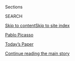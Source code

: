 <div id="app">

<div>

<div class="NYTAppHideMasthead css-zz1s19 e1suatyy0">

<div class="section css-ui9rw0 e1suatyy2">

<div class="css-11hrj97 er09x8g0">

<div class="css-6n7j50">

</div>

<span class="css-1dv1kvn">Sections</span>

<div class="css-10488qs">

<span class="css-1dv1kvn">SEARCH</span>

</div>

[Skip to content](#site-content)[Skip to site index](#site-index)

</div>

<div id="masthead-section-label" class="css-1fnb9ct eaxe0e00">

[Pablo
Picasso](https://www.nytimes3xbfgragh.onion/topic/person/pablo-picasso)

</div>

<div class="css-10698na e1huz5gh0">

</div>

</div>

<div id="masthead-bar-one" class="section hasLinks css-15hmgas e1csuq9d3">

<div class="css-uqyvli e1csuq9d0">

</div>

<div class="css-1uqjmks e1csuq9d1">

</div>

<div class="css-9e9ivx">

[](https://myaccount.nytimes3xbfgragh.onion/auth/login?response_type=cookie&client_id=vi)

</div>

<div class="css-1bvtpon e1csuq9d2">

[Today’s Paper](https://www.nytimes3xbfgragh.onion/section/todayspaper)

</div>

</div>

</div>

</div>

<div data-aria-hidden="false">

<div id="site-content" data-role="main">

<div class="css-1ffjgkm">

</div>

<div id="top-wrapper" class="css-15p45cc eaca97t0" type="top">

<div id="top-slug" class="css-19x0jxb eaca97t1" hidden="">

Advertisement

</div>

[Continue reading the main
story](#after-top)

<div class="ad top-wrapper" style="text-align:center;height:100%;display:block;min-height:90px">

<div id="top" class="place-ad" data-position="top" data-size-key="top">

</div>

</div>

<div id="after-top">

</div>

</div>

<div id="collection-Picasso, Pablo" class="section css-15h4p1b e9abtgs0">

<div class="css-1j21atc e1svk9qx1">

<div class="css-fmiefx e1svk9qx2">

<div class="css-1hk7r2m eu54l5x0">

<div id="sponsor-wrapper" class="css-7a1pgi eaca97t0" type="sponsor" hidden="">

<div id="sponsor-slug" class="css-1l4mleb eaca97t1" hidden="">

Supported by

</div>

[Continue reading the main
story](#after-sponsor)

<div id="sponsor" class="ad sponsor-wrapper" style="text-align:left;height:100%;display:block">

</div>

<div id="after-sponsor">

</div>

</div>

</div>

### <span class="css-5xm8y ezz4tcd1">[Times Topics](/index.html)</span>

</div>

<div class="css-nfcc9b e1svk9qx3">

<div class="css-vl9dhg e1svk9qx5">

<div class="css-1nrhkj6 e1svk9qx6">

# Pablo Picasso

<div class="follow-button-placeholder" data-collection-id="">

</div>

</div>

</div>

</div>

</div>

<div class="css-185go5a e1o5byef0">

<div class="css-15cbhtu">

  - [Latest](#stream-panel)
  - <span class="css-6n7j50">Search</span>
    <div class="control">
    <div class="label-container css-1dv1kvn">
    Search
    </div>
    <div class="css-wm4t3d">
    **<span id="clear-search-input" class="css-1dv1kvn">Clear this text
    input</span>
    </div>
    </div>
    <span class="css-1iovbfw"></span>

<div id="stream-panel" class="section css-8msx5b e1jz0cab1">

<div class="css-13mho3u">

1.  
    
    <div class="css-1cp3ece">
    
    <div class="css-1l4spti">
    
    [](/2020/07/30/arts/design/picasso-fishermen-mural-norway.html)
    
    <div class="css-79elbk">
    
    ![](https://static01.graylady3jvrrxbe.onion/images/2020/08/01/arts/30oslo-murals4/merlin_175103559_7903ded4-3ee3-483c-bb9c-1d23e48686ed-thumbWide.jpg?quality=75&auto=webp&disable=upscale)
    
    </div>
    
    ## Picasso Mural Torn From Building After Years of Dispute
    
    To the outrage of preservationists and art-world figures, the work
    was removed into storage on Thursday from the side of government
    offices facing demolition in Oslo.
    
    <div class="css-1nqbnmb ea5icrr0">
    
    By <span class="css-1n7hynb">Thomas
    Rogers</span>
    
    </div>
    
    </div>
    
    <div class="css-1lc2l26 e1xfvim33">
    
    </div>
    
    </div>

2.  
    
    <div class="css-1cp3ece">
    
    <div class="css-1l4spti">
    
    [](/2020/07/21/arts/design/sothebys-john-richardson-freud.html)
    
    <div class="css-79elbk">
    
    ![](https://static01.graylady3jvrrxbe.onion/images/2020/07/22/arts/21sothebys-item2/21sothebys2-thumbWide.jpg?quality=75&auto=webp&disable=upscale)
    
    </div>
    
    ## Works by Sir John Richardson’s Many Friends in Sotheby’s Sale
    
    The art historian John Richardson collected art by his pals Pablo
    Picasso, Lucian Freud and Andy Warhol. The works will be sold in New
    York and London in the fall.
    
    <div class="css-1nqbnmb ea5icrr0">
    
    By <span class="css-1n7hynb">James
    Barron</span>
    
    </div>
    
    </div>
    
    <div class="css-1lc2l26 e1xfvim33">
    
    </div>
    
    </div>

3.  
    
    <div class="css-1cp3ece">
    
    <div class="css-1l4spti">
    
    [](/2020/03/31/arts/design/picasso-national-gallery-of-art-heirs.html)
    
    <div class="css-79elbk">
    
    ![](https://static01.graylady3jvrrxbe.onion/images/2020/04/02/arts/31picasso/merlin_170593374_aceffa38-d67a-4b63-9047-37fae0b1026e-thumbWide.jpg?quality=75&auto=webp&disable=upscale)
    
    </div>
    
    ## National Gallery of Art Returns Picasso Work to Settle Claim
    
    The heirs of a Jewish banker said the portrait of a woman was among
    the works he sold under duress when the Nazis took power.
    
    <div class="css-1nqbnmb ea5icrr0">
    
    By <span class="css-1n7hynb">Catherine
    Hickley</span>
    
    </div>
    
    </div>
    
    <div class="css-1lc2l26 e1xfvim33">
    
    </div>
    
    </div>

4.  
    
    <div class="css-1cp3ece">
    
    <div class="css-1l4spti">
    
    [](/2020/03/11/arts/cleveland-museum-of-art-to-receive-largest-gift-in-60-years.html)
    
    <div class="css-79elbk">
    
    ![](https://static01.graylady3jvrrxbe.onion/images/2020/03/12/arts/11clevelandart-item1/11clevelandart-item1-thumbWide.jpg?quality=75&auto=webp&disable=upscale)
    
    </div>
    
    ## Cleveland Museum of Art to Receive Largest Gift in 60 Years
    
    A local philanthropist couple is donating more than 100 pieces to
    the museum, including works by Matisse, Wyeth and Picasso.
    
    <div class="css-1nqbnmb ea5icrr0">
    
    By <span class="css-1n7hynb">Peter
    Libbey</span>
    
    </div>
    
    </div>
    
    <div class="css-1lc2l26 e1xfvim33">
    
    </div>
    
    </div>

5.  
    
    <div class="css-1cp3ece">
    
    <div class="css-1l4spti">
    
    [](/2020/01/24/arts/design/fake-art-prints.html)
    
    <div class="css-79elbk">
    
    ![](https://static01.graylady3jvrrxbe.onion/images/2020/01/25/arts/24fakes01/24fakes01-thumbWide.jpg?quality=75&auto=webp&disable=upscale)
    
    </div>
    
    ## Art Experts Warn of a Surging Market in Fake Prints
    
    Spurred by advances in photomechanical reproduction, forgers are
    increasingly selling unauthorized copies of famous works on the
    internet, and elsewhere.
    
    <div class="css-1nqbnmb ea5icrr0">
    
    By <span class="css-1n7hynb">Milton
    Esterow</span>
    
    </div>
    
    </div>
    
    <div class="css-1lc2l26 e1xfvim33">
    
    </div>
    
    </div>

6.  
    
    <div class="css-1cp3ece">
    
    <div class="css-1l4spti">
    
    [](/2019/12/18/arts/design/show-us-your-wall-olivier-picasso.html)
    
    <div class="css-79elbk">
    
    ![](https://static01.graylady3jvrrxbe.onion/images/2019/12/20/arts/20SHOWWALL-PICASSO01/merlin_164055111_8abd25a3-6b6a-4efe-9e22-e2751db0c473-thumbWide.jpg?quality=75&auto=webp&disable=upscale)
    
    </div>
    
    ### <span class="css-m70j1g">Show Us Your Wall</span>
    
    ## But Does He Have a Picasso?
    
    A grandson of one of the brightest luminaries in 20th-century art
    does indeed have a piece by his famed ancestor on display.
    
    <div class="css-1nqbnmb ea5icrr0">
    
    By <span class="css-1n7hynb">Shivani
    Vora</span>
    
    </div>
    
    </div>
    
    <div class="css-1lc2l26 e1xfvim33">
    
    </div>
    
    </div>

7.  
    
    <div class="css-1cp3ece">
    
    <div class="css-1l4spti">
    
    [](/2019/11/23/world/europe/picasso-electrician-convicted.html)
    
    <div class="css-79elbk">
    
    ![](https://static01.graylady3jvrrxbe.onion/images/2019/11/24/world/24picasso1/merlin_161413947_4b96fe02-1c06-4183-b945-7c881758b297-thumbWide.jpg?quality=75&auto=webp&disable=upscale)
    
    </div>
    
    ## Picassos in the Garage? Artist’s Handyman Is Convicted of Hiding Stolen Works
    
    Pierre Le Guennec said that the artist had given him the artworks
    and that he had forgotten about them for decades.
    
    <div class="css-1nqbnmb ea5icrr0">
    
    By <span class="css-1n7hynb">Elian
    Peltier</span>
    
    </div>
    
    </div>
    
    <div class="css-1lc2l26 e1xfvim33">
    
    </div>
    
    </div>

8.  
    
    <div class="css-1cp3ece">
    
    <div class="css-1l4spti">
    
    [](/2019/11/04/world/europe/prince-charles-fake-art-dumfries-house.html)
    
    <div class="css-79elbk">
    
    ![](https://static01.graylady3jvrrxbe.onion/images/2019/11/04/world/04royal-scam/04royal-scam-thumbWide.jpg?quality=75&auto=webp&disable=upscale)
    
    </div>
    
    ## Forger Claims Credit for Paintings in Prince Charles’s Charity Headquarters
    
    The works, previously credited to Monet, Picasso and Dalí, have been
    removed from display at Dumfries House in Scotland.
    
    <div class="css-1nqbnmb ea5icrr0">
    
    By <span class="css-1n7hynb">Iliana
    Magra</span>
    
    </div>
    
    </div>
    
    <div class="css-1lc2l26 e1xfvim33">
    
    </div>
    
    </div>

9.  
    
    <div class="css-1cp3ece">
    
    <div class="css-1l4spti">
    
    [](/2019/10/20/arts/design/Moma-renovation-opening.html)
    
    <div class="css-79elbk">
    
    ![](https://static01.graylady3jvrrxbe.onion/images/2019/10/20/arts/20moma2/20moma2-thumbWide.jpg?quality=75&auto=webp&disable=upscale)
    
    </div>
    
    ## Which Way to ‘Starry Night’? A Reimagined MoMA Opens to the Public
    
    Drawn by free admission on Sunday, nearly 10,000 visitors let
    themselves get lost in the Museum of Modern Art’s larger,
    reorganized spaces.
    
    <div class="css-1nqbnmb ea5icrr0">
    
    By <span class="css-1n7hynb">Robin
    Pogrebin</span>
    
    </div>
    
    </div>
    
    <div class="css-1lc2l26 e1xfvim33">
    
    </div>
    
    </div>

10. 
    
    <div class="css-1cp3ece">
    
    <div class="css-1l4spti">
    
    [](/2019/10/17/arts/design/new-moma-what-to-know.html)
    
    <div class="css-79elbk">
    
    ![](https://static01.graylady3jvrrxbe.onion/images/2019/10/18/arts/17moma-info1/17moma-info1-thumbWide-v2.jpg?quality=75&auto=webp&disable=upscale)
    
    </div>
    
    ## Braving MoMA: What to Know Before You Enter
    
    The museum is bigger and more demanding, but there’s more fun, and a
    sense of serendipity.
    
    <div class="css-1nqbnmb ea5icrr0">
    
    By <span class="css-1n7hynb">Jason Farago</span>
    
    </div>
    
    </div>
    
    <div class="css-1lc2l26 e1xfvim33">
    
    </div>
    
    </div>

<div class="css-13mho3u">

<div class="css-1t62hi8">

<div class="css-1stvaey">

Show
More

<div>

<div style="border:0;clip:rect(0 0 0 0);height:1px;margin:-1px;overflow:hidden;white-space:nowrap;padding:0;width:1px;position:absolute" data-role="log" data-aria-live="assertive">

</div>

<div style="border:0;clip:rect(0 0 0 0);height:1px;margin:-1px;overflow:hidden;white-space:nowrap;padding:0;width:1px;position:absolute" data-role="log" data-aria-live="assertive">

</div>

<div style="border:0;clip:rect(0 0 0 0);height:1px;margin:-1px;overflow:hidden;white-space:nowrap;padding:0;width:1px;position:absolute" data-role="log" data-aria-live="polite">

</div>

<div style="border:0;clip:rect(0 0 0 0);height:1px;margin:-1px;overflow:hidden;white-space:nowrap;padding:0;width:1px;position:absolute" data-role="log" data-aria-live="polite">

</div>

</div>

</div>

</div>

</div>

</div>

<div class="css-g6hk37 supplemental">

<div id="mid1-wrapper" class="css-10wkyv7 eaca97t0" type="lede">

<div id="mid1-slug" class="css-1tag3rd eaca97t1">

Advertisement

</div>

[Continue reading the main
story](#after-mid1)

<div id="mid1" class="ad mid1-wrapper" style="text-align:center;height:100%;display:block;min-height:250px">

</div>

<div id="after-mid1">

</div>

</div>

<div id="mktg-wrapper" class="css-oxle51 eaca97t0" type="mktg">

<div id="mktg-slug" class="css-1tag3rd eaca97t1">

Advertisement

</div>

[Continue reading the main
story](#after-mktg)

<div id="mktg" class="ad mktg-wrapper" style="text-align:center;height:100%;display:block">

</div>

<div id="after-mktg">

</div>

</div>

</div>

</div>

</div>

</div>

</div>

</div>

## Site Index

<div>

</div>

## Site Information Navigation

  - [© <span>2020</span> <span>The New York Times
    Company</span>](https://help.nytimes3xbfgragh.onion/hc/en-us/articles/115014792127-Copyright-notice)

<!-- end list -->

  - [NYTCo](https://www.nytco.com/)
  - [Contact
    Us](https://help.nytimes3xbfgragh.onion/hc/en-us/articles/115015385887-Contact-Us)
  - [Work with us](https://www.nytco.com/careers/)
  - [Advertise](https://nytmediakit.com/)
  - [T Brand Studio](http://www.tbrandstudio.com/)
  - [Your Ad
    Choices](https://www.nytimes3xbfgragh.onion/privacy/cookie-policy#how-do-i-manage-trackers)
  - [Privacy](https://www.nytimes3xbfgragh.onion/privacy)
  - [Terms of
    Service](https://help.nytimes3xbfgragh.onion/hc/en-us/articles/115014893428-Terms-of-service)
  - [Terms of
    Sale](https://help.nytimes3xbfgragh.onion/hc/en-us/articles/115014893968-Terms-of-sale)
  - [Site
    Map](https://spiderbites.nytimes3xbfgragh.onion)
  - [Help](https://help.nytimes3xbfgragh.onion/hc/en-us)
  - [Subscriptions](https://www.nytimes3xbfgragh.onion/subscription?campaignId=37WXW)

</div>

</div>
